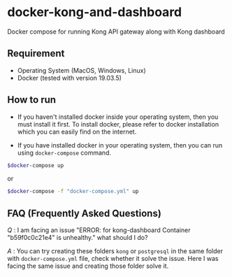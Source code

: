 # docker-kong-and-dashboard
Docker compose for running Kong API gateway along with Kong dashboard

## Requirement
* Operating System (MacOS, Windows, Linux)
* Docker (tested with version 19.03.5)

## How to run
* If you haven't installed docker inside your operating system, then you must install it first. To install docker, please refer to docker installation which you can easily find on the internet.

* If you have installed docker in your operating system, then you can run using `docker-compose` command.

```bash
$docker-compose up
```

or

```bash
$docker-compose -f "docker-compose.yml" up
```

## FAQ (Frequently Asked Questions)
_Q_ : I am facing an issue "ERROR: for kong-dashboard  Container "b59f0c0c21e4" is unhealthy." what should I do?

_A_ : You can try creating these folders `kong` or `postgresql` in the same folder with `docker-compose.yml` file, check whether it solve the issue. Here I was facing the same issue and creating those folder solve it.





